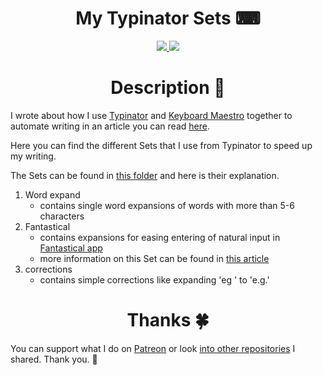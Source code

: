 <h1 align="center">My Typinator Sets ⌨</h1>

<div align="center">
<a href="https://www.patreon.com/nikitavoloboev">
		<img src="https://img.shields.io/badge/Say%20Thanks-💗-ff69b4.svg">
	</a>
	<a href="https://github.com/nikitavoloboev/typinator-sets/blob/master/LICENSE">
		<img src="https://img.shields.io/pypi/l/pipenv.svg">
	</a>
</div>

<h1 align="center"> Description 📕</h1>

I wrote about how I use [Typinator](http://www.ergonis.com/products/typinator/) and [Keyboard Maestro](https://www.keyboardmaestro.com/main/) together to automate writing in an article you can read [here](https://medium.com/@NikitaVoloboev/write-once-never-write-again-c2fa1f6c4e8).

Here you can find the different Sets that I use from Typinator to speed up my writing.

The Sets can be found in [this folder](/sets) and here is their explanation. 


1. Word expand
	- contains single word expansions of words with more than 5-6 characters
2. Fantastical
	- contains expansions for easing entering of natural input in [Fantastical app](https://flexibits.com/fantastical)
	- more information on this Set can be found in [this article](https://medium.com/@NikitaVoloboev/fantastical-natural-input-text-expansions-3ea8cf7ccac3#.pv5937ncr)
3. corrections 
	- contains simple corrections like expanding 'eg ' to 'e.g.'

<h1 align="center"> Thanks 🍀</h1>

You can support what I do on [Patreon](https://www.patreon.com/nikitavoloboev) or look [into other repositories](https://my.mindnode.com/ZKGETDkUaQUsL3q8q9z788CxG84oEHgDiT79GuzX#-143.5,-902.6,0) I shared. Thank you. 💛 

